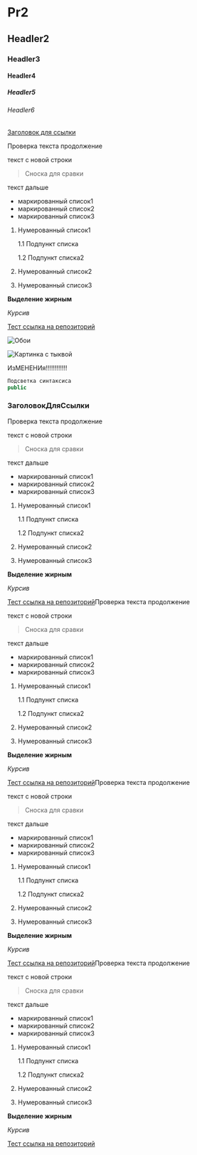 # Pr2
## Headler2
### Headler3
#### Headler4
##### Headler5
###### Headler6

[Заголовок для ссылки](#ЗаголовокДляСсылки)

Проверка текста 
продолжение

текст с новой строки

> Сноска для сравки

текст дальше

* маркированный список1
* маркированный список2
* маркированный список3

1. Нумерованный список1
    
    1.1 Подпункт списка

    1.2 Подпункт списка2
2. Нумерованный список2
3. Нумерованный список3
 
 **Выделение жирным**

 _Курсив_

 [Тест ссылка на репозиторий](https://github.com/VegetableX/Pr2)

![Обои](https://images.wallpaperscraft.ru/image/fon_pyatna_svet_81400_3840x2400.jpg)

![Картинка с тыквой](picture1.jpg)

ИзМЕНЕНИя!!!!!!!!!!!!
```Java
Подсветка синтаксиса
public
```



















### ЗаголовокДляСсылки

 Проверка текста 
продолжение

текст с новой строки

> Сноска для сравки

текст дальше

* маркированный список1
* маркированный список2
* маркированный список3

1. Нумерованный список1
    
    1.1 Подпункт списка

    1.2 Подпункт списка2
2. Нумерованный список2
3. Нумерованный список3
 
 **Выделение жирным**

 _Курсив_

 [Тест ссылка на репозиторий](https://github.com/VegetableX/Pr2)Проверка текста 
продолжение

текст с новой строки

> Сноска для сравки

текст дальше

* маркированный список1
* маркированный список2
* маркированный список3

1. Нумерованный список1
    
    1.1 Подпункт списка

    1.2 Подпункт списка2
2. Нумерованный список2
3. Нумерованный список3
 
 **Выделение жирным**

 _Курсив_

 [Тест ссылка на репозиторий](https://github.com/VegetableX/Pr2)Проверка текста 
продолжение

текст с новой строки

> Сноска для сравки

текст дальше

* маркированный список1
* маркированный список2
* маркированный список3

1. Нумерованный список1
    
    1.1 Подпункт списка

    1.2 Подпункт списка2
2. Нумерованный список2
3. Нумерованный список3
 
 **Выделение жирным**

 _Курсив_

 [Тест ссылка на репозиторий](https://github.com/VegetableX/Pr2)Проверка текста 
продолжение

текст с новой строки

> Сноска для сравки

текст дальше

* маркированный список1
* маркированный список2
* маркированный список3

1. Нумерованный список1
    
    1.1 Подпункт списка

    1.2 Подпункт списка2
2. Нумерованный список2
3. Нумерованный список3
 
 **Выделение жирным**

 _Курсив_

 [Тест ссылка на репозиторий](https://github.com/VegetableX/Pr2)

